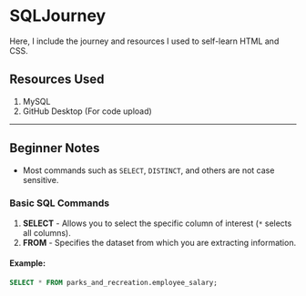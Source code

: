 # SQLJourney

Here, I include the journey and resources I used to self-learn HTML and CSS.

## Resources Used
1. MySQL
2. GitHub Desktop (For code upload)

---

## Beginner Notes

- Most commands such as `SELECT`, `DISTINCT`, and others are not case sensitive.

### Basic SQL Commands
1. **SELECT** - Allows you to select the specific column of interest (`*` selects all columns).
2. **FROM** - Specifies the dataset from which you are extracting information.

#### Example:

```sql
SELECT * FROM parks_and_recreation.employee_salary;
